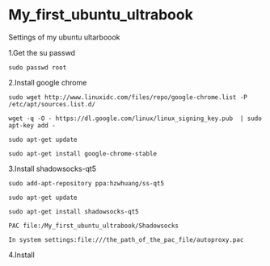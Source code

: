 # My_first_ubuntu_ultrabook

Settings of my ubuntu ultarboook

1.Get the su passwd

    sudo passwd root
  
2.Install google chrome

    sudo wget http://www.linuxidc.com/files/repo/google-chrome.list -P /etc/apt/sources.list.d/
  
    wget -q -O - https://dl.google.com/linux/linux_signing_key.pub  | sudo apt-key add -
  
    sudo apt-get update
  
    sudo apt-get install google-chrome-stable
  
3.Install shadowsocks-qt5

    sudo add-apt-repository ppa:hzwhuang/ss-qt5
  
    sudo apt-get update
  
    sudo apt-get install shadowsocks-qt5

    PAC file:/My_first_ubuntu_ultrabook/Shadowsocks
  
    In system settings:file:///the_path_of_the_pac_file/autoproxy.pac
  
4.Install
